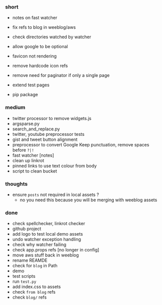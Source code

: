 ### short

- notes on fast watcher

- fix refs to blog in weeblog/aws
- check directories watched by watcher
- allow google to be optional
- favicon not rendering
- remove hardcode icon refs
- remove need for paginator if only a single page

- extend test pages
- pip package

### medium

- twitter processor to remove widgets.js
- argsparse.py
- search_and_replace.py
- twitter, youtube preprocessor tests
- gist and tweet button alignment
- preprocessor to convert Google Keep punctuation, remove spaces before `?|!`
- fast watcher [notes]
- clean up linkrot
- pinned links to use text colour from body
- script to clean bucket

### thoughts

- ensure `posts` not required in local assets ?
  - no you need this because you will be merging with weeblog assets

### done

- check spellchecker, linkrot checker
- github project
- add logo to test local demo assets
- undo watcher exception handling
- check why watcher failing
- check app.props refs [no longer in config]
- move aws stuff back in weeblog
- rename REAMDE
- check for `blog` in Path
- demo
- test scripts
- run `test.py`
- add index.css to assets
- check `from blog` refs
- check `blog/` refs

